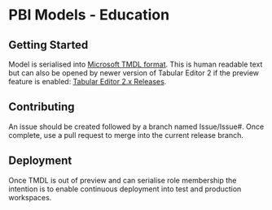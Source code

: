 # PBI Models - Education

## Getting Started
Model is serialised into [Microsoft TMDL format](https://powerbi.microsoft.com/en-us/blog/announcing-public-preview-of-the-tabular-model-definition-language-tmdl/).
This is human readable text but can also be opened by newer version of Tabular Editor 2 if the preview feature is enabled:
[Tabular Editor 2.x Releases](https://github.com/TabularEditor/TabularEditor/releases).

## Contributing
An issue should be created followed by a branch named Issue/Issue#.
Once complete, use a pull request to merge into the current release branch.

## Deployment
Once TMDL is out of preview and can serialise role membership the intention is to enable continuous deployment into test and production workspaces.
